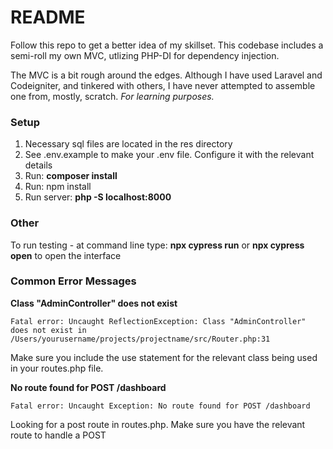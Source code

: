 # README
Follow this repo to get a better idea of my skillset. This codebase includes a semi-roll my own MVC, utlizing PHP-DI for
dependency injection. 

The MVC is a bit rough around the edges. Although I have used Laravel and Codeigniter, and tinkered
with others, I have never attempted to assemble one from, mostly, scratch. *For learning purposes.*

### Setup
1. Necessary sql files are located in the res directory
2. See .env.example to make your .env file. Configure it with the relevant details
3. Run: **composer install**
4. Run: npm install
4. Run server: **php -S localhost:8000**

### Other
To run testing - at command line type: **npx cypress run**
or **npx cypress open** to open the interface 


### Common Error Messages
**Class "AdminController" does not exist**

``` 
Fatal error: Uncaught ReflectionException: Class "AdminController" does not exist in /Users/yourusername/projects/projectname/src/Router.php:31 
```
Make sure you include the use statement for the relevant class being used in your routes.php file.

**No route found for POST /dashboard**
```
Fatal error: Uncaught Exception: No route found for POST /dashboard
```
Looking for a post route in routes.php. Make sure you have the relevant route to handle a POST
